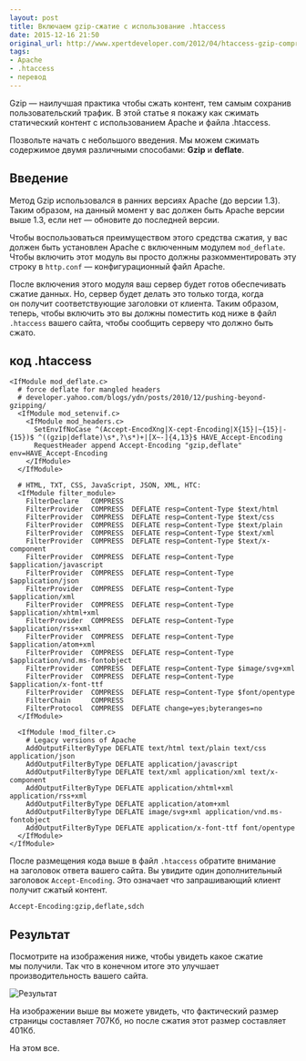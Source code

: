 ```yaml
---
layout: post
title: Включаем gzip-сжатие с использование .htaccess
date: 2015-12-16 21:50
original_url: http://www.xpertdeveloper.com/2012/04/htaccess-gzip-compression/
tags:
- Apache
- .htaccess
- перевод
---
```


Gzip&nbsp;&mdash; наилучшая практика чтобы сжать контент, тем самым сохранив пользовательский трафик. В&nbsp;этой статье я&nbsp;покажу как сжимать статический контент с&nbsp;использованием Apache и&nbsp;файла .htaccess.

Позвольте начать с&nbsp;небольшого введения. Мы&nbsp;можем сжимать содержимое двумя различными способами: **Gzip** и&nbsp;**deflate**.

## Введение

Метод Gzip использовался в&nbsp;ранних версиях Apache (до&nbsp;версии 1.3). Таким образом, на&nbsp;данный момент у&nbsp;вас должен быть Apache версии выше 1.3, если нет&nbsp;&mdash; обновите до&nbsp;последней версии.

Чтобы воспользоваться преимуществом этого средства сжатия, у&nbsp;вас должен быть установлен Apache с&nbsp;включенным модулем `mod_deflate`. Чтобы включить этот модуль вы&nbsp;просто должны разкомментировать эту строку в `http.conf`&nbsp;&mdash; конфигурационный файл Apache.

После включения этого модуля ваш сервер будет готов обеспечивать сжатие данных. Но, сервер будет делать это только тогда, когда он&nbsp;получит соответствующие заголовки от&nbsp;клиента. Таким образом, теперь, чтобы включить это вы&nbsp;должны поместить код ниже в&nbsp;файл `.htaccess` вашего сайта, чтобы сообщить серверу что должно быть сжато.

## код .htaccess

```
<IfModule mod_deflate.c>
  # force deflate for mangled headers
  # developer.yahoo.com/blogs/ydn/posts/2010/12/pushing-beyond-gzipping/
  <IfModule mod_setenvif.c>
    <IfModule mod_headers.c>
      SetEnvIfNoCase ^(Accept-EncodXng|X-cept-Encoding|X{15}|~{15}|-{15})$ ^((gzip|deflate)\s*,?\s*)+|[X~-]{4,13}$ HAVE_Accept-Encoding
      RequestHeader append Accept-Encoding "gzip,deflate" env=HAVE_Accept-Encoding
    </IfModule>
  </IfModule>

  # HTML, TXT, CSS, JavaScript, JSON, XML, HTC:
  <IfModule filter_module>
    FilterDeclare   COMPRESS
    FilterProvider  COMPRESS  DEFLATE resp=Content-Type $text/html
    FilterProvider  COMPRESS  DEFLATE resp=Content-Type $text/css
    FilterProvider  COMPRESS  DEFLATE resp=Content-Type $text/plain
    FilterProvider  COMPRESS  DEFLATE resp=Content-Type $text/xml
    FilterProvider  COMPRESS  DEFLATE resp=Content-Type $text/x-component
    FilterProvider  COMPRESS  DEFLATE resp=Content-Type $application/javascript
    FilterProvider  COMPRESS  DEFLATE resp=Content-Type $application/json
    FilterProvider  COMPRESS  DEFLATE resp=Content-Type $application/xml
    FilterProvider  COMPRESS  DEFLATE resp=Content-Type $application/xhtml+xml
    FilterProvider  COMPRESS  DEFLATE resp=Content-Type $application/rss+xml
    FilterProvider  COMPRESS  DEFLATE resp=Content-Type $application/atom+xml
    FilterProvider  COMPRESS  DEFLATE resp=Content-Type $application/vnd.ms-fontobject
    FilterProvider  COMPRESS  DEFLATE resp=Content-Type $image/svg+xml
    FilterProvider  COMPRESS  DEFLATE resp=Content-Type $application/x-font-ttf
    FilterProvider  COMPRESS  DEFLATE resp=Content-Type $font/opentype
    FilterChain     COMPRESS
    FilterProtocol  COMPRESS  DEFLATE change=yes;byteranges=no
  </IfModule>

  <IfModule !mod_filter.c>
    # Legacy versions of Apache
    AddOutputFilterByType DEFLATE text/html text/plain text/css application/json
    AddOutputFilterByType DEFLATE application/javascript
    AddOutputFilterByType DEFLATE text/xml application/xml text/x-component
    AddOutputFilterByType DEFLATE application/xhtml+xml application/rss+xml
    AddOutputFilterByType DEFLATE application/atom+xml
    AddOutputFilterByType DEFLATE image/svg+xml application/vnd.ms-fontobject
    AddOutputFilterByType DEFLATE application/x-font-ttf font/opentype
  </IfModule>
</IfModule>
```

После размещения кода выше в&nbsp;файл `.htaccess` обратите внимание на&nbsp;заголовок ответа вашего сайта. Вы&nbsp;увидите один дополнительный заголовок `Accept-Encoding`. Это означает что запрашивающий клиент получит сжатый контент.

```
Accept-Encoding:gzip,deflate,sdch
```

## Результат

Посмотрите на&nbsp;изображения ниже, чтобы увидеть какое сжатие мы&nbsp;получили. Так что в&nbsp;конечном итоге это улучшает производительность вашего сайта.

![Результат](https://cloud.githubusercontent.com/assets/766193/11850541/f6bc8f16-a43e-11e5-928e-73c0f2fc4b9c.jpg)

На&nbsp;изображении выше вы&nbsp;можете увидеть, что фактический размер страницы составляет 707Кб, но&nbsp;после сжатия этот размер составляет 401Кб.

На&nbsp;этом все.
